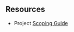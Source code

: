 


## Resources
* Project [Scoping Guide](http://www.datasciencepublicpolicy.org/home/resources/data-science-project-scoping-guide/)

